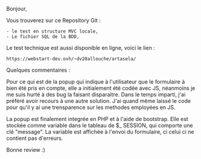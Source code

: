 Bonjour,


Vous trouverez sur ce Repository Git :
	
	- le test en structure MVC locale, 
	- Le fichier SQL de la BDD,

Le test technique est aussi disponible en ligne, voici le lien :

	https://webstart-dev.ovh/~dv20allouche/artasela/

Quelques commentaires :

Pour ce qui est de la popup qui indique à l'utilisateur que le formulaire à bien été pris en compte, 
elle a initialement été codée avec JS, néanmoins je me suis hurté à des bug la faisant disparaitre.
Dans le temps imparti, j'ai préféré avoir recours à une autre solution.
J'ai quand même laissé le code pour qu'il y ai une trensparence sur les methodes employées en JS.

La popup est finalement integrée en PHP et à l'aide de bootstrap.
Elle est stockée comme variable dans le tableau de $_ SESSION, qui comporte une clé "message".
La variable est affichée à l'envoi du formulaire, ci celui ci ne contient pas d'erreurs.

Bonne review :)
  
